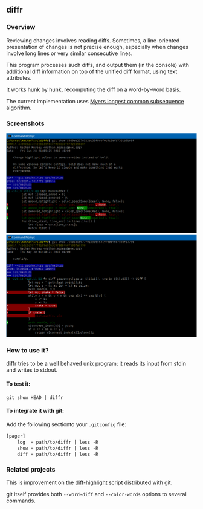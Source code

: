 ## diffr

### Overview

Reviewing changes involves reading diffs.  Sometimes, a line-oriented
presentation of changes is not precise enough, especially when changes
involve long lines or very similar consecutive lines.

This program processes such diffs, and output them (in the console)
with additional diff information on top of the unified diff format,
using text attributes.

It works hunk by hunk, recomputing the diff on a word-by-word basis.

The current implementation uses 
[Myers longest common subsequence](http://www.xmailserver.org/diff2.pdf) 
algorithm.

### Screenshots

![Demo](screenshots/example_simple.png)
![Demo](screenshots/example_nonconsecutive.png)

### How to use it?

diffr tries to be a well behaved unix program: it reads its input from stdin
and writes to stdout.

#### To test it:
```
git show HEAD | diffr
```

#### To integrate it with git:

Add the following sectionto your `.gitconfig` file:

```
[pager]
    log  = path/to/diffr | less -R
    show = path/to/diffr | less -R
    diff = path/to/diffr | less -R
```

### Related projects

This is improvement on the
[diff-highlight](https://github.com/git/git/tree/master/contrib/diff-highlight)
script distributed with git.

git itself provides both `--word-diff` and `--color-words` options to
several commands.
